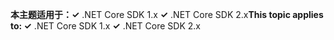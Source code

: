 <span data-ttu-id="7862e-101">**本主题适用于：✓** .NET Core SDK 1.x **✓** .NET Core SDK 2.x</span><span class="sxs-lookup"><span data-stu-id="7862e-101">**This topic applies to: ✓** .NET Core SDK 1.x **✓** .NET Core SDK 2.x</span></span>
